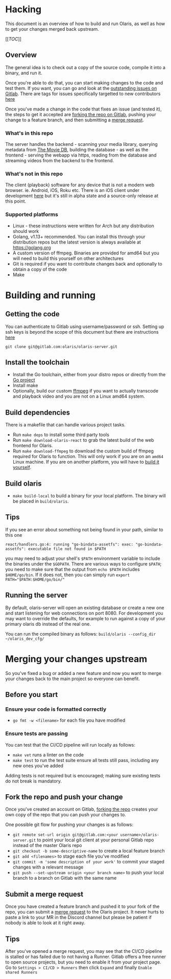 # Hacking
This document is an overview of how to build and run Olaris, as well as how to get your changes merged back upstream.

[[_TOC_]]

## Overview
The general idea is to check out a copy of the source code, compile it into a binary, and run it.

Once you're able to do that, you can start making changes to the code and test them. If you want, you can go and look at the [outstanding issues on Gitlab](https://gitlab.com/olaris/olaris-server/issues/). There are tags for issues specifically targetted to new contributors [here](https://gitlab.com/olaris/olaris-server/issues?scope=all&utf8=%E2%9C%93&state=opened&label_name[]=Good%20first%20issue)

Once you've made a change in the code that fixes an issue (and tested it), the steps to get it accepted are [forking the repo on Gitlab](https://docs.gitlab.com/ee/user/project/repository/forking_workflow.html#creating-a-fork), pushing your change to a feature branch, and then submitting a [merge request](https://docs.gitlab.com/ee/user/project/merge_requests/creating_merge_requests.html). 

### What's in this repo
The server handles the backend - scanning your media library, querying metadata from [The Movie DB](https://www.themoviedb.org/), building the database - as well as the frontend - serving the webapp via https, reading from the database and streaming videos from the backend to the frontend.

### What's not in this repo

The client (playback) software for any device that is not a modern web browser. ie. Android, iOS, Roku etc. There is an iOS client under development [here](https://gitlab.com/olaris/olaris-ios) but it's still in alpha state and a source-only release at this point.

### Supported platforms
 * Linux - these instructions were written for Arch but any distribution should work
 * Golang, v1.13+ recommended. You can install this through your distribution repos but the latest version is always available at https://golang.org
 * A custom version of ffmpeg. Binaries are provided for amd64 but you will need to build this yourself on other architectures
 * Git is required if you want to contribute changes back and optionally to obtain a copy of the code
 * Make

# Building and running

## Getting the code
You can authenticate to Gitlab using username/password or ssh. Setting up ssh keys is beyond the scope of this document but there are instructions [here](https://docs.gitlab.com/ee/ssh/)

    git clone git@gitlab.com:olaris/olaris-server.git

## Install the toolchain

  * Install the Go toolchain, either from your distro repos or directly from the [Go project](https://golang.org/dl)
  * Install make
  * Optionally, build our custom [ffmpeg](https://gitlab.com/olaris/ffmpeg) if you want to actually transcode and playback video and you are not on a Linux amd64 system.

## Build dependencies

There is a makefile that can handle various project tasks.

  * Run `make deps` to install some third party tools
  * Run `make download-olaris-react` to grab the latest build of the web frontend for Olaris.
  * Run `make download-ffmpeg` to download the custom build of ffmpeg required for Olaris to function. This will only work if you are on an `amd64` Linux machine. If you are on another platform, you will have to [build it yourself](https://gitlab.org/olaris/olaris-ffmpeg).

## Build olaris

  * `make build-local` to build a binary for your local platform. The binary will be placed in `build/olaris`.

## Tips

If you see an error about something not being found in your path, similar to this one

    react/handlers.go:4: running "go-bindata-assetfs": exec: "go-bindata-assetfs": executable file not found in $PATH

you may need to adjust your shell's `$PATH` environment variable to include the binaries under the `$GOPATH`. There are various ways to configure `$PATH`; you need to make sure that the output from `echo $PATH` includes `$HOME/go/bin`. If it does not, then you can simply run `export PATH="$PATH:$HOME/go/bin/"`

## Running the server

By default, olaris-server will open an existing database or create a new one and start listening for web connections on port 8080. For development you may want to override the defaults, for example to run against a copy of your primary olaris db instead of the real one.

You can run the compiled binary as follows:
    `build/olaris --config_dir ~/olaris_dev_cfg/`

# Merging your changes upstream

So you've fixed a bug or added a new feature and now you want to merge your changes back to the main project so everyone can benefit.

## Before you start

### Ensure your code is formatted correctly
  * `go fmt -w <filename>` for each file you have modified

### Ensure tests are passing
You can test that the CI/CD pipeline will run locally as follows:
  *  `make vet`  runs a linter on the code
  *  `make test` to run the test suite ensure all tests still pass, including any new ones you've added

Adding tests is not required but is encouraged; making sure existing tests do not break is mandatory.

## Fork the repo and push your change
Once you've created an account on Gitlab, [forking the repo](https://docs.gitlab.com/ee/user/project/repository/forking_workflow.html#creating-a-fork) creates your own copy of the repo that you can push your changes to.

One possible git flow for pushing your changes is as follows:

  * `git remote set-url origin git@gitlab.com:<your username>/olaris-server.git` to point your local git client at your personal Gitlab repo instead of the master Olaris repo
  * `git checkout -b some-descriptive-name` to create a local feature branch
  * `git add <filenames>` to stage each file you've modified
  * `git commit -m 'some description of your work'` to commit your staged changes with a relevant message
  * `git push --set-upstream origin <your branch name>` to push your local branch to a branch on Gitlab with the same name

## Submit a merge request
Once you have created a feature branch and pushed it to your fork of the repo, you can submit a [merge request](https://docs.gitlab.com/ee/user/project/merge_requests/creating_merge_requests.html) to the Olaris project. It never hurts to paste a link to your MR in the Discord channel but please be patient if nobody is able to look at it right away.

## Tips

After you've opened a merge request, you may see that the CI/CD pipeline is stalled or has failed due to not having a Runner. Gitlab offers a free runner to open source projects, but you need to enable it from your project page. Go to `Settings > CI/CD > Runners` then click `Expand` and finally `Enable shared Runners`
